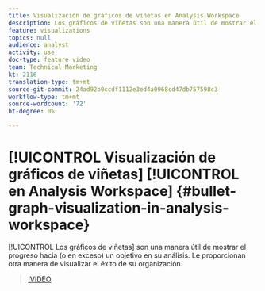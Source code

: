```yaml
---
title: Visualización de gráficos de viñetas en Analysis Workspace
description: Los gráficos de viñetas son una manera útil de mostrar el progreso hacia (o en exceso) un objetivo en su análisis. Le proporcionan otra manera de visualizar el éxito de su organización.
feature: visualizations
topics: null
audience: analyst
activity: use
doc-type: feature video
team: Technical Marketing
kt: 2116
translation-type: tm+mt
source-git-commit: 24ad92b0ccdf1112e3ed4a0968cd47db757598c3
workflow-type: tm+mt
source-wordcount: '72'
ht-degree: 0%

---
```



# [!UICONTROL Visualización de gráficos de viñetas] [!UICONTROL en Analysis Workspace] {#bullet-graph-visualization-in-analysis-workspace}

[!UICONTROL Los gráficos de viñetas] son una manera útil de mostrar el progreso hacia (o en exceso) un objetivo en su análisis. Le proporcionan otra manera de visualizar el éxito de su organización.

>[!VIDEO](https://video.tv.adobe.com/v/23989/?quality=12)
